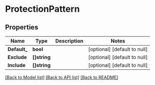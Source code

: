 # ProtectionPattern

## Properties
Name | Type | Description | Notes
------------ | ------------- | ------------- | -------------
**Default_** | **bool** |  | [optional] [default to null]
**Exclude** | **[]string** |  | [optional] [default to null]
**Include** | **[]string** |  | [optional] [default to null]

[[Back to Model list]](../README.md#documentation-for-models) [[Back to API list]](../README.md#documentation-for-api-endpoints) [[Back to README]](../README.md)


